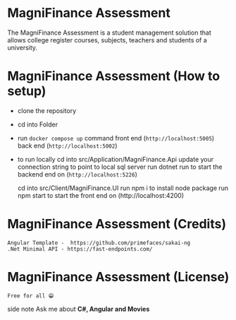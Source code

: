 # MagniFinance Assessment

The MagniFinance Assessment is a student management solution that allows college register courses,
subjects, teachers and students of a university.


# MagniFinance Assessment (How to setup)
- clone the repository
- cd into Folder
- run `docker compose up` command
     front end (`http://localhost:5005`)
     back end (`http://localhost:5002`)

- to run locally
     cd into src/Application/MagniFinance.Api
     update your connection string to point to local sql server
     run dotnet run to start the backend end on  (`http://localhost:5226`)

     cd into src/Client/MagniFinance.UI
     run npm i to install node package
     run npm start to start the front end on  (http://localhost:4200)


# MagniFinance Assessment (Credits)
    Angular Template -  https://github.com/primefaces/sakai-ng
    .Net Minimal API - https://fast-endpoints.com/

# MagniFinance Assessment (License)
    Free for all 😁

side note Ask me about **C#, Angular and Movies**
